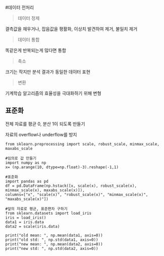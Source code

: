 #데이터 전처리
> 데이터 정제

결측값을 채우거나, 잡음값을 평활화, 이상치 발견하여 제거, 불일치 제거

> 데이터 통합

똑같은게 반복되는게 많다면 통합

> 축소

크기는 작지만 분석 결과가 동일한 데이터 표현

>변환

기계학습 알고리즘의 효율성을 극대화하기 위해 변형


## 표준화

전체 자료를 평균 0, 분산 1이 되도록 만들기

자료의 overflow나 underflow를 방지

```
from sklearn.preprocessing import scale, robust_scale, minmax_scale, maxabs_scale

#임의로 값 만들기
import numpy as np
x= (np.arange(10, dtype=np.float)-3).reshape(-1,1)

#표준화
import pandas as pd
df = pd.DataFrame(np.hstack([x, scale(x), robust_scale(x), minmax_scale(x), maxabs_scale(x)]),
columns=["x", "scale(x)", "robust_scale(x)", "minmax_scale(x)", "maxabs_scale(x)"])

#앞의 자료로 평균, 표준편차 구하기
from sklearn.datasets import load_iris
iris = load_iris()
data1 = iris.data
data2 = scale(iris.data)

print("old mean: ", np.mean(data1, axis=0))
print("old std: ", np.std(data1, axis=0))
print("new mean: ", np.mean(data2, axis=0))
print("new std: ", np.std(data2, axis=0))
```
